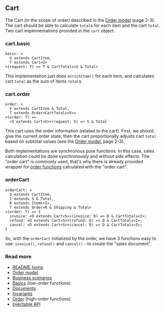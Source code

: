 ## Cart
The Cart (in the scope of order) described in the [Order model](./sales.pdf) (page 2-3).
The cart should be able to calculate `total`s for each item and the cart `total`.
Two cart implementations provided in the `cart` object.

### cart.basic
```
basic: <
  U extends CartItem,
  T extends Cart<U>
>(request: T) => T & CartTotals<U & Total>
```
This implementation just does `enrichItem()` for each item,
and calculates cart `total` as the sum of items `total`s.

### cart.order
```
order: <
  V extends CartItem & Total,
  T extends Order<CartTotals<V>>
>(order: T) =>
  <S extends Cart<V>>(request: S) => S & Total
```
This cart uses the order information (related to the cart).
First, we should give the current order state,
then the cart proportionally adjusts cart `total` based on subtotal values (see the [Order model](./sales.pdf), page 2-3).

Both implementations are synchronous pure functions.
In this case, sales calculation could be done synchronously and without side effects.
The "order cart" is commonly used, that's why there is already provided wrapper
for [order functions](./order.md) calculated with the "order cart".

### orderCart
```
orderCart: <
  S extends CartItem,
  I extends S & Total,
  R extends Items<I>,
  T extends Order<R & Shipping & Total>
>(order: T) => {
  invoice: <D extends Cart<S>>(invoice: D) => D & CartTotals<I>;
  refund: <D extends Cart<S>>(refund: D) => D & CartTotals<I>;
  cancel: <D extends Cart<S>>(cancel: D) => D & CartTotals<I>;
}
```
So, with the `orderCart` initialized by the order, we have 3 functions easy to use:
`invoice()`, `refund()` and `cancel()` - to create the "sales document".

### Read more
- [README home](../readme.md)
- [Order model](./sales.pdf)
- [Business scenarios](./sales/business.md)
- [Basics](./basics.md) (low-order functions)
- [Documents](./documents.md)
- [Invariants](./invariants.md)
- [Order](./order.md) (high-order functions)
- [Injectable API](./injectable.md)